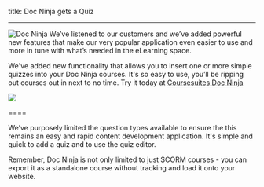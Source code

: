 title: Doc Ninja gets a Quiz

----

<img src="https://www.Coursesuite.ninja/img/deee88f4f56a86028812d2ef6295880f.png" alt="Doc Ninja" class="float-right" style="max-width:20%;"/>
We’ve listened to our customers and we’ve added powerful new features that make our very popular application even easier to use and more in tune with what’s needed in the eLearning space. 

We've added new functionality that allows you to insert one or more simple quizzes into your Doc Ninja courses. It's so easy to use, you’ll be ripping out courses out in next to no time. Try it today at [Coursesuites Doc Ninja](https://www.Coursesuite.ninja/home/docninja)

<img src="https://www.Coursesuite.ninja/img/4402c7cd9b16b47eef6b26396fbc97e3.png" style="max-width:60%">



====

We’ve purposely limited the question types available to ensure the this remains an easy and rapid content development application. It's simple and quick to add a quiz and to use the quiz editor.

Remember, Doc Ninja is not only limited to just SCORM courses - you can export it as a standalone course without tracking and load it onto your website.